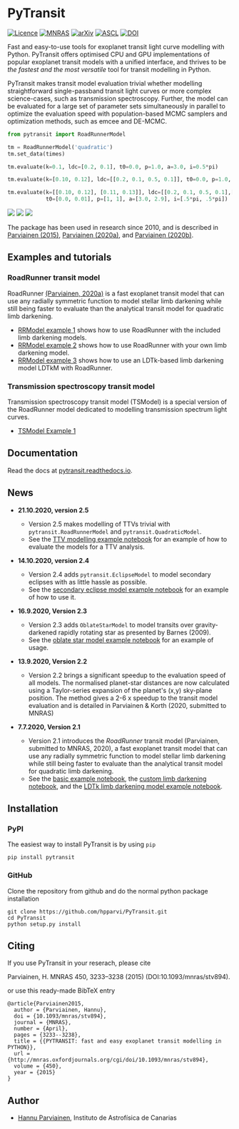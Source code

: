 PyTransit
=========

[![Licence](http://img.shields.io/badge/license-GPLv2-blue.svg?style=flat)](http://www.gnu.org/licenses/gpl-2.0.html)
[![MNRAS](https://img.shields.io/badge/MNRAS-10.1093%2Fmnras%2Fstv894-blue.svg)](http://mnras.oxfordjournals.org/content/450/3/3233)
[![arXiv](http://img.shields.io/badge/arXiv-1504.07433-blue.svg?style=flat)](http://arxiv.org/abs/1504.07433)
[![ASCL](https://img.shields.io/badge/ASCL-A1505.024-blue.svg?style=flat)](http://ascl.net/1505.024)
[![DOI](https://zenodo.org/badge/5871/hpparvi/PyTransit.svg)](https://zenodo.org/badge/latestdoi/5871/hpparvi/PyTransit)

Fast and easy-to-use tools for exoplanet transit light curve modelling with Python. PyTransit offers optimised CPU and 
GPU implementations of popular exoplanet transit models with a unified interface, and thrives to be *the fastest and the 
most versatile* tool for transit modelling in Python. 

PyTransit makes transit model evaluation trivial whether modelling straightforward single-passband transit light curves or
more complex science-cases, such as transmission spectroscopy. Further, the model can be evaluated for a large set of
parameter sets simultaneously in parallel to optimize the evaluation speed with population-based MCMC samplers and 
optimization methods, such as emcee and  DE-MCMC.

```Python
from pytransit import RoadRunnerModel

tm = RoadRunnerModel('quadratic')
tm.set_data(times)

tm.evaluate(k=0.1, ldc=[0.2, 0.1], t0=0.0, p=1.0, a=3.0, i=0.5*pi)

tm.evaluate(k=[0.10, 0.12], ldc=[[0.2, 0.1, 0.5, 0.1]], t0=0.0, p=1.0, a=3.0, i=0.5*pi)

tm.evaluate(k=[[0.10, 0.12], [0.11, 0.13]], ldc=[[0.2, 0.1, 0.5, 0.1],[0.4, 0.2, 0.75, 0.1]],
            t0=[0.0, 0.01], p=[1, 1], a=[3.0, 2.9], i=[.5*pi, .5*pi])
```

![](doc/source/basic_example_1.svg)
![](doc/source/basic_example_2.svg)
![](doc/source/basic_example_3.svg)

The package has been used in research since 2010, and is described in [Parviainen (2015)](http://arxiv.org/abs/1504.07433), 
[Parviainen (2020a)](https://ui.adsabs.harvard.edu/abs/2020MNRAS.499.1633P/abstract),
and [Parviainen (2020b)](https://ui.adsabs.harvard.edu/abs/2020MNRAS.499.3356P/abstract).

  
## Examples and tutorials

### RoadRunner transit model

RoadRunner [(Parviainen, 2020a)](https://ui.adsabs.harvard.edu/abs/2020MNRAS.499.1633P/abstract) is a fast exoplanet transit model that can use any radially symmetric function to model stellar limb darkening 
while still being faster to evaluate than the analytical transit model for quadratic limb darkening.

- [RRModel example 1](https://github.com/hpparvi/PyTransit/blob/master/notebooks/roadrunner/roadrunner_model_example_1.ipynb) 
  shows how to use RoadRunner with the included limb darkening models.
- [RRModel example 2](https://github.com/hpparvi/PyTransit/blob/master/notebooks/roadrunner/roadrunner_model_example_2.ipynb)
  shows how to use RoadRunner with your own limb darkening model.
- [RRModel example 3](https://github.com/hpparvi/PyTransit/blob/master/notebooks/roadrunner/roadrunner_model_example_3.ipynb) 
  shows how to use an LDTk-based limb darkening model LDTkM with RoadRunner.

### Transmission spectroscopy transit model

Transmission spectroscopy transit model (TSModel) is a special version of the RoadRunner model dedicated to modelling 
transmission spectrum light curves. 
 
 - [TSModel Example 1](https://github.com/hpparvi/PyTransit/blob/dev/notebooks/roadrunner/tsmodel_example_1.ipynb)


## Documentation

Read the docs at [pytransit.readthedocs.io](https://pytransit.readthedocs.io).

## News
- **21.10.2020, version 2.5**
    - Version 2.5 makes modelling of TTVs trivial with ``pytransit.RoadRunnerModel`` and ``pytransit.QuadraticModel``.
    - See the [TTV modelling example notebook](https://github.com/hpparvi/PyTransit/blob/master/notebooks/ttv_model_example.ipynb) for an example of how to evaluate the models for a TTV analysis.

- **14.10.2020, version 2.4**
    - Version 2.4 adds ``pytransit.EclipseModel`` to model secondary eclipses with as little hassle as possible.
    - See the [secondary eclipse model example notebook](https://github.com/hpparvi/PyTransit/blob/master/notebooks/example_eclipse_model.ipynb)
    for an example of how to use it.

- **16.9.2020, Version 2.3** 
    - Version 2.3 adds ``OblateStarModel`` to model transits over gravity-darkened rapidly rotating star as presented by Barnes (2009).
    - See the [oblate star model example notebook](https://github.com/hpparvi/PyTransit/blob/master/notebooks/osmodel_example_1.ipynb)
    for an example of usage.

- **13.9.2020, Version 2.2**
    - Version 2.2 brings a significant speedup to the evaluation speed of all models. The normalised planet-star distances are
    now calculated using a Taylor-series expansion of the planet's (x,y) sky-plane position. The method gives a 2-6 x speedup to the transit
    model evaluation and is detailed in Parviainen & Korth (2020, submitted to MNRAS)

- **7.7.2020, Version 2.1** 
    - Version 2.1 introduces the *RoadRunner* transit model (Parviainen, submitted to MNRAS, 2020), a fast exoplanet transit model 
    that can use any radially symmetric function to model stellar limb darkening while still being faster to evaluate than 
    the analytical transit model for quadratic limb darkening.
    - See the [basic example notebook](https://github.com/hpparvi/PyTransit/blob/master/notebooks/roadrunner/roadrunner_model_example_1.ipynb),
   the [custom limb darkening notebook](https://github.com/hpparvi/PyTransit/blob/master/notebooks/roadrunner/roadrunner_model_example_2.ipynb),
   and the [LDTk limb darkening model example notebook](https://github.com/hpparvi/PyTransit/blob/master/notebooks/roadrunner/roadrunner_model_example_3.ipynb).



Installation
------------
### PyPI

The easiest way to install PyTransit is by using `pip`

    pip install pytransit

### GitHub

Clone the repository from github and do the normal python package installation

    git clone https://github.com/hpparvi/PyTransit.git
    cd PyTransit
    python setup.py install


Citing
------

If you use PyTransit in your reserach, please cite

Parviainen, H. MNRAS 450, 3233–3238 (2015) (DOI:10.1093/mnras/stv894).

or use this ready-made BibTeX entry

    @article{Parviainen2015,
      author = {Parviainen, Hannu},
      doi = {10.1093/mnras/stv894},
      journal = {MNRAS},
      number = {April},
      pages = {3233--3238},
      title = {{PYTRANSIT: fast and easy exoplanet transit modelling in PYTHON}},
      url = {http://mnras.oxfordjournals.org/cgi/doi/10.1093/mnras/stv894},
      volume = {450},
      year = {2015}
    }

Author
------
  - [Hannu Parviainen](mailto:hpparvi@gmail.com), Instituto de Astrofísica de Canarias
